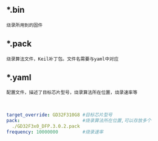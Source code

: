 ## *.bin
    烧录所用到的固件
## *.pack
    烧录算法文件，Keil补丁包。文件名需要与yaml中对应
## *.yaml
    配置文件，描述了目标芯片型号，烧录算法所在位置，烧录速率等


​    
```yaml
target_override: GD32F310G8 #目标芯片型号
pack:                       #烧录算法所在位置,可以存放多个
  ./GD32F3x0_DFP.3.0.2.pack
frequency: 10000000         #烧录速率
```